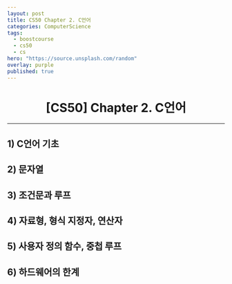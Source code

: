 ```yaml
---
layout: post
title: CS50 Chapter 2. C언어
categories: ComputerScience
tags:
  - boostcourse
  - cs50
  - cs
hero: "https://source.unsplash.com/random"
overlay: purple
published: true
---
```


# <center>[CS50] Chapter 2. C언어</center>

---

## 1) C언어 기초

## 2) 문자열

## 3) 조건문과 루프

## 4) 자료형, 형식 지정자, 연산자

## 5) 사용자 정의 함수, 중첩 루프

## 6) 하드웨어의 한계
